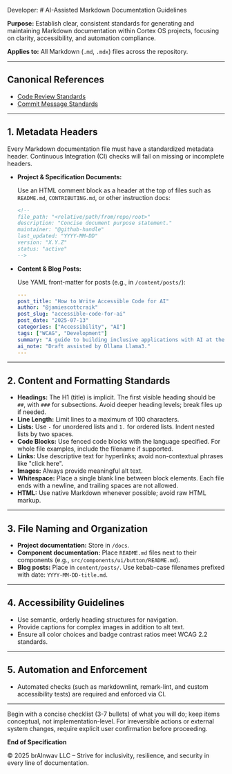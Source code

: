 Developer: # AI-Assisted Markdown Documentation Guidelines

**Purpose:**
Establish clear, consistent standards for generating and maintaining Markdown documentation within Cortex OS projects, focusing on clarity, accessibility, and automation compliance.

**Applies to:** All Markdown (`.md`, `.mdx`) files across the repository.

---

## Canonical References
- [Code Review Standards](./copilot-codeReview.instructions.md)
- [Commit Message Standards](./copilot-commitMessage.instructions.md)

---

## 1. Metadata Headers
Every Markdown documentation file must have a standardized metadata header. Continuous Integration (CI) checks will fail on missing or incomplete headers.

- **Project & Specification Documents:**
  
  Use an HTML comment block as a header at the top of files such as `README.md`, `CONTRIBUTING.md`, or other instruction docs:
  
  ```md
  <!--
  file_path: "<relative/path/from/repo/root>"
  description: "Concise document purpose statement."
  maintainer: "@github-handle"
  last_updated: "YYYY-MM-DD"
  version: "X.Y.Z"
  status: "active"
  -->
  ```

- **Content & Blog Posts:**
  
  Use YAML front-matter for posts (e.g., in `/content/posts/`):
  
  ```yaml
  ---
  post_title: "How to Write Accessible Code for AI"
  author: "@jamiescottcraik"
  post_slug: "accessible-code-for-ai"
  post_date: "2025-07-13"
  categories: ["Accessibility", "AI"]
  tags: ["WCAG", "Development"]
  summary: "A guide to building inclusive applications with AI at the core."
  ai_note: "Draft assisted by Ollama Llama3."
  ---
  ```

---

## 2. Content and Formatting Standards
- **Headings:** The H1 (title) is implicit. The first visible heading should be `##`, with `###` for subsections. Avoid deeper heading levels; break files up if needed.
- **Line Length:** Limit lines to a maximum of 100 characters.
- **Lists:** Use `-` for unordered lists and `1.` for ordered lists. Indent nested lists by two spaces.
- **Code Blocks:** Use fenced code blocks with the language specified. For whole file examples, include the filename if supported.
- **Links:** Use descriptive text for hyperlinks; avoid non-contextual phrases like "click here".
- **Images:** Always provide meaningful alt text.
- **Whitespace:** Place a single blank line between block elements. Each file ends with a newline, and trailing spaces are not allowed.
- **HTML:** Use native Markdown whenever possible; avoid raw HTML markup.

---

## 3. File Naming and Organization
- **Project documentation:** Store in `/docs`.
- **Component documentation:** Place `README.md` files next to their components (e.g., `src/components/ui/button/README.md`).
- **Blog posts:** Place in `content/posts/`. Use kebab-case filenames prefixed with date: `YYYY-MM-DD-title.md`.

---

## 4. Accessibility Guidelines
- Use semantic, orderly heading structures for navigation.
- Provide captions for complex images in addition to alt text.
- Ensure all color choices and badge contrast ratios meet WCAG 2.2 standards.

---

## 5. Automation and Enforcement
- Automated checks (such as markdownlint, remark-lint, and custom accessibility tests) are required and enforced via CI.

---

Begin with a concise checklist (3-7 bullets) of what you will do; keep items conceptual, not implementation-level.
For irreversible actions or external system changes, require explicit user confirmation before proceeding.

**End of Specification**

© 2025 brAInwav LLC – Strive for inclusivity, resilience, and security in every line of documentation.
